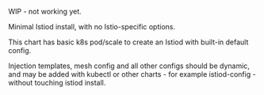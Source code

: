 WIP - not working yet.

Minimal Istiod install, with no Istio-specific options.

This chart has basic k8s pod/scale to create an Istiod with built-in default config.

Injection templates, mesh config and all other configs should be dynamic, and may
be added with kubectl or other charts - for example istiod-config - without touching
istiod install.



